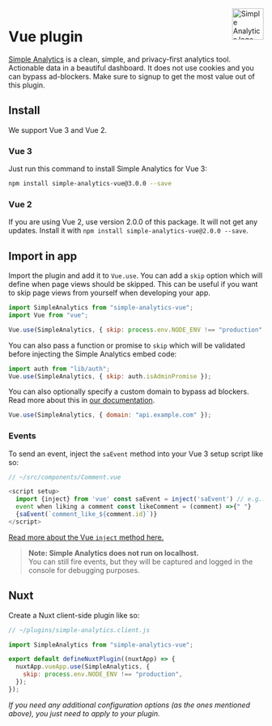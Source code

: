 <a href="https://simpleanalytics.com/?ref=github.com/simpleanalytics/vue-plugin">
  <img src="https://assets.simpleanalytics.com/images/logos/logo-github-readme.png" alt="Simple Analytics logo" align="right" height="62" />
</a>

# Vue plugin

[Simple Analytics](https://www.simpleanalytics.com/) is a clean, simple, and privacy-first analytics tool. Actionable data in a beautiful dashboard. It does not use cookies and you can bypass ad-blockers. Make sure to signup to get the most value out of this plugin.

## Install

We support Vue 3 and Vue 2.

### Vue 3

Just run this command to install Simple Analytics for Vue 3:

```bash
npm install simple-analytics-vue@3.0.0 --save
```

### Vue 2

If you are using Vue 2, use version 2.0.0 of this package. It will not get any updates. Install it with `npm install simple-analytics-vue@2.0.0 --save`.

## Import in app

Import the plugin and add it to `Vue.use`. You can add a `skip` option which will define when page views should be skipped. This can be useful if you want to skip page views from yourself when developing your app.

```js
import SimpleAnalytics from "simple-analytics-vue";
import Vue from "vue";

Vue.use(SimpleAnalytics, { skip: process.env.NODE_ENV !== "production" });
```

You can also pass a function or promise to `skip` which will be validated before injecting the Simple Analytics embed code:

```js
import auth from "lib/auth";
Vue.use(SimpleAnalytics, { skip: auth.isAdminPromise });
```

You can also optionally specify a custom domain to bypass ad blockers. Read more about this in [our documentation](https://docs.simpleanalytics.com/bypass-ad-blockers).

```js
Vue.use(SimpleAnalytics, { domain: "api.example.com" });
```

### Events

To send an event, inject the `saEvent` method into your Vue 3 setup script like so:

```js
// ~/src/components/Comment.vue

<script setup>
  import {inject} from 'vue' const saEvent = inject('saEvent') // e.g.: send
  event when liking a comment const likeComment = (comment) =>{" "}
  {saEvent(`comment_like_${comment.id}`)}
</script>
```

[Read more about the Vue `inject` method here.](https://vuejs.org/guide/components/provide-inject.html#inject)

> **Note: Simple Analytics does not run on localhost.**  
> You can still fire events, but they will be captured and logged in the console for debugging purposes.

## Nuxt

Create a Nuxt client-side plugin like so:

```js
// ~/plugins/simple-analytics.client.js

import SimpleAnalytics from "simple-analytics-vue";

export default defineNuxtPlugin((nuxtApp) => {
  nuxtApp.vueApp.use(SimpleAnalytics, {
    skip: process.env.NODE_ENV !== "production",
  });
});
```

_If you need any additional configuration options (as the ones mentioned above), you just need to apply to your plugin._
